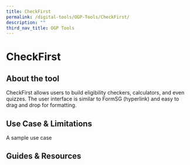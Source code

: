 ```yaml
---
title: CheckFirst
permalink: /digital-tools/OGP-Tools/CheckFirst/
description: ""
third_nav_title: OGP Tools
---
```

# CheckFirst 
## About the tool 
CheckFirst allows users to build eligibility checkers, calculators, and even quizzes. The user interface is similar to FormSG (hyperlink) and easy to drag and drop for formatting. 
## Use Case & Limitations
A sample use case 

## Guides & Resources
